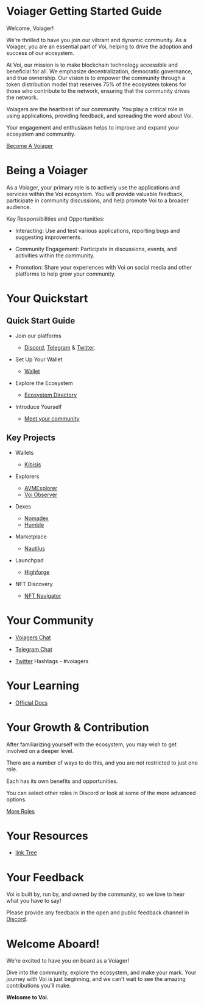 # Voiager Getting Started Guide

Welcome, Voiager! 

We’re thrilled to have you join our vibrant and dynamic community. As a Voiager, you are an essential part of Voi, helping to drive the adoption and success of our ecosystem.

At Voi, our mission is to make blockchain technology accessible and beneficial for all. We emphasize decentralization, democratic governance, and true ownership. Our vision is to empower the community through a token distribution model that reserves 75% of the ecosystem tokens for those who contribute to the network, ensuring that the community drives the network.

Voiagers are the heartbeat of our community. You play a critical role in using applications, providing feedback, and spreading the word about Voi. 

Your engagement and enthusiasm helps to improve and expand your ecosystem and community.

[Become A Voiager](https://discord.com/channels/1055863853633785857/1157678590196973728/1257675380454723604)

# Being a Voiager

As a Voiager, your primary role is to actively use the applications and services within the Voi ecosystem. You will provide valuable feedback, participate in community discussions, and help promote Voi to a broader audience.

Key Responsibilities and Opportunities:

- Interacting: Use and test various applications, reporting bugs and suggesting improvements.

- Community Engagement: Participate in discussions, events, and activities within the community.

- Promotion: Share your experiences with Voi on social media and other platforms to help grow your community.


# Your Quickstart

## Quick Start Guide

- Join our platforms 
    - [Discord](https://discord.gg/vnFbrJrHeW), [Telegram](https://t.me/VoiOfficial) & [Twitter](https://x.com/Voi_Net).

- Set Up Your Wallet
    - [Wallet](https://kibis.is/)

- Explore the Ecosystem
    - [Ecosystem Directory](https://airtable.com/apphFYuejZFJJG0i6/shru2v6BXxUaAEU7O)

- Introduce Yourself
    - [Meet your community](https://discord.com/channels/1055863853633785857/1128671715673780264)

## Key Projects

- Wallets
    - [Kibisis](https://kibis.is/)

- Explorers
    - [AVMExplorer](https://avmexplorer.com/)
    - [Voi Observer](https://voi.observer/explorer/home)

- Dexes
    - [Nomadex](https://voi.nomadex.app/)
    - [Humble](https://voi.humble.sh/)

- Marketplace
    - [Nautilus](https://nautilus.sh/)

- Launchpad
    - [Highforge](https://highforge.io/explore)

- NFT Discovery
    - [NFT Navigator](https://nftnavigator.xyz/)


# Your Community

- [Voiagers Chat](https://discord.com/channels/1055863853633785857/1128671715673780264)

- [Telegram Chat](https://t.me/VoiOfficial)

- [Twitter](https://x.com/Voi_Net) Hashtags - #voiagers


# Your Learning

- [Official Docs](https://docs.voi.network/)

# Your Growth & Contribution

After familiarizing yourself with the ecosystem, you may wish to get involved on a deeper level. 

There are a number of ways to do this, and you are not restricted to just one role.

Each has its own benefits and opportunities. 

You can select other roles in Discord or look at some of the more advanced options.

[More Roles](become-a-rebel.md)

# Your Resources

- [link Tree](https://linktr.ee/voi_network) 

# Your Feedback

Voi is built by, run by, and owned by the community, so we love to hear what you have to say! 

Please provide any feedback in the open and public feedback channel in [Discord](https://discord.com/channels/1055863853633785857/1201927574289403974).


# Welcome Aboard!

We’re excited to have you on board as a Voiager! 

Dive into the community, explore the ecosystem, and make your mark. Your journey with Voi is just beginning, and we can’t wait to see the amazing contributions you’ll make.

**Welcome to Voi.**